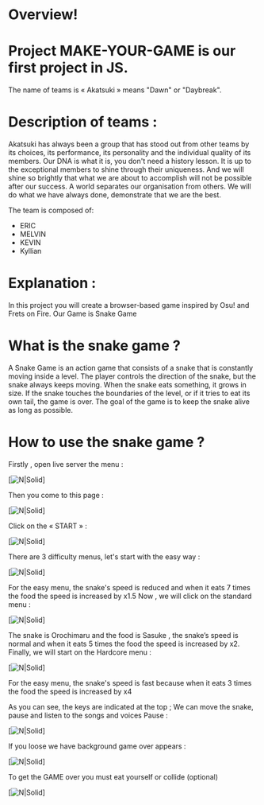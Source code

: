 # Overview!

# Project MAKE-YOUR-GAME is our first project in JS.

The name of teams is « Akatsuki » means "Dawn" or "Daybreak".

# Description of teams :

Akatsuki has always been a group that has stood out from other teams by its choices, its performance, its personality and the individual quality of its members. Our DNA is what it is, you don't need a history lesson. It is up to the exceptional members to shine through their uniqueness. And we will shine so brightly that what we are about to accomplish will not be possible after our success. A world separates our organisation from others. We will do what we have always done, demonstrate that we are the best.

The team is composed of:
 - ERIC
- MELVIN
 - KEVIN
 - Kyllian

# Explanation :

In this project you will create a browser-based game inspired by Osu! and Frets on Fire.
Our Game is Snake Game

# What is the snake game ?

A Snake Game is an action game that consists of a snake that is constantly moving inside a level. The player controls the direction of the snake, but the snake always keeps moving. When the snake eats something, it grows in size. If the snake touches the boundaries of the level, or if it tries to eat its own tail, the game is over. The goal of the game is to keep the snake alive as long as possible.

# How to use the snake game ?

Firstly , open live server the menu :

[![N|Solid](https://cdn.discordapp.com/attachments/827451641598181396/836604130701082654/unknown.png)]

Then you come to this page :

[![N|Solid](https://cdn.discordapp.com/attachments/827451641598181396/836606196822573126/unknown.png)]

Click on the « START » :

[![N|Solid](https://cdn.discordapp.com/attachments/827451641598181396/836606713721389086/unknown.png)]

There are 3 difficulty menus, let's start with the easy way :

[![N|Solid](https://cdn.discordapp.com/attachments/827451641598181396/836606964179533824/unknown.png)]

For the easy menu, the snake's speed is reduced and when it eats 7 times the food the speed is increased by x1.5
Now , we will click on the standard menu :

[![N|Solid](https://cdn.discordapp.com/attachments/827451641598181396/836607639873257512/unknown.png)]

The snake is Orochimaru and the food is Sasuke , the snake’s speed is normal  and when it eats 5 times the food the speed is increased by x2.
Finally, we will start on the Hardcore menu :

[![N|Solid](https://cdn.discordapp.com/attachments/827451641598181396/836607963694891068/unknown.png)]

For the easy menu, the snake's speed is fast because when it eats 3 times the food the speed is increased by x4

As you can see, the keys are indicated at the top ;
We can move the snake, pause and listen to the songs and voices
Pause :

[![N|Solid](https://cdn.discordapp.com/attachments/827451641598181396/836608264233811989/unknown.png)]

If you loose we have background game over appears :

[![N|Solid](https://cdn.discordapp.com/attachments/827451641598181396/836608456093335562/unknown.png)]

To get the GAME over you must eat yourself or collide (optional) 

[![N|Solid](https://cdn.discordapp.com/attachments/827451641598181396/836608734993449031/unknown.png)]




